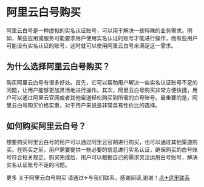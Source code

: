 # 阿里云白号购买

阿里云白号是一种虚拟的实名认证账号，可以用于解决一些特殊的业务需求。例如，某些应用或服务可能要求用户使用实名认证的账号才能进行操作，而有些用户可能没有实名认证的账号，这时就可以使用阿里云白号来满足这一需求。

## 为什么选择阿里云白号购买？

购买阿里云白号有很多好处。首先，它可以帮助用户解决一些实名认证账号不足的问题，让用户能够更加灵活地进行操作。其次，阿里云白号购买非常方便快捷，用户可以通过阿里云官网或者其他渠道轻松购买到所需的白号账号。最重要的是，阿里云白号购买价格实惠，对于用户来说是非常具有性价比的选择。

## 如何购买阿里云白号？

想要购买阿里云白号的用户可以通过阿里云官网进行购买，也可以通过其他渠道购买。在购买之前，用户需要提供一些必要的信息进行实名认证，确保购买的白号账号符合相关规定。购买完成后，用户可以根据自己的需求灵活运用白号账号，解决实名认证账号不足的问题。

更多 关于阿里云白号购买 请通过✈与我们联系，感谢阅读,谢谢！[点✈这里联系](https://abc.k02.cc)
